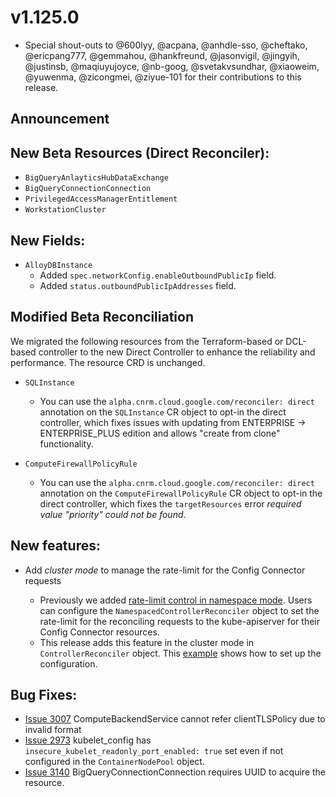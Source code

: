 # v1.125.0

* Special shout-outs to @600lyy, @acpana, @anhdle-sso, @cheftako, @ericpang777, @gemmahou, @hankfreund, @jasonvigil, @jingyih, @justinsb, @maqiuyujoyce, @nb-goog, @svetakvsundhar, @xiaoweim, @yuwenma, @zicongmei, @ziyue-101 for their contributions to this release.

## Announcement 

## New Beta Resources (Direct Reconciler):

* `BigQueryAnlayticsHubDataExchange`
* `BigQueryConnectionConnection`
* `PrivilegedAccessManagerEntitlement`
* `WorkstationCluster`

## New Fields:

* `AlloyDBInstance`
  * Added `spec.networkConfig.enableOutboundPublicIp` field.
  * Added `status.outboundPublicIpAddresses` field.

## Modified Beta Reconciliation

We migrated the following resources from the Terraform-based or DCL-based controller to the new Direct Controller to enhance the reliability and performance. The resource CRD is unchanged.

* `SQLInstance`

  * You can use the `alpha.cnrm.cloud.google.com/reconciler: direct` annotation on the `SQLInstance` CR object to opt-in the direct controller, which fixes issues with updating from ENTERPRISE -> ENTERPRISE_PLUS edition and allows "create from clone" functionality.

* `ComputeFirewallPolicyRule`

  * You can use the `alpha.cnrm.cloud.google.com/reconciler: direct` annotation on the `ComputeFirewallPolicyRule` CR object to opt-in the direct controller, which fixes the `targetResources` error *required value "priority" could not be found*.

## New features:

* Add *cluster mode* to manage the rate-limit for the Config Connector requests

  * Previously we added [rate-limit control in namespace mode](https://cloud.google.com/config-connector/docs/how-to/customize-controller-manager-rate-limit). Users can configure the `NamespacedControllerReconciler` object to set the rate-limit for the reconciling requests to the kube-apiserver for their Config Connector resources. 
  * This release adds this feature in the cluster mode in `ControllerReconciler` object. This [example](https://github.com/GoogleCloudPlatform/k8s-config-connector/blob/master/operator/config/samples/controller_reconciler_customization_sample.yaml) shows how to set up the configuration.

## Bug Fixes:

* [Issue 3007](https://github.com/GoogleCloudPlatform/k8s-config-connector/pull/3007) ComputeBackendService cannot refer clientTLSPolicy due to invalid format
* [Issue 2973](https://github.com/GoogleCloudPlatform/k8s-config-connector/pull/2973) kubelet_config has `insecure_kubelet_readonly_port_enabled: true` set even if not configured in the `ContainerNodePool` object. 
* [Issue 3140](https://github.com/GoogleCloudPlatform/k8s-config-connector/pull/3007) BigQueryConnectionConnection requires UUID to acquire the resource. 

